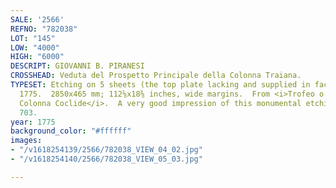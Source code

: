 ```yaml
---
SALE: '2566'
REFNO: "782038"
LOT: "145"
LOW: "4000"
HIGH: "6000"
DESCRIPT: GIOVANNI B. PIRANESI
CROSSHEAD: Veduta del Prospetto Principale della Colonna Traiana.
TYPESET: Etching on 5 sheets (the top plate lacking and supplied in facsimile), circa
  1775.  2850x465 mm; 112⅛x18⅜ inches, wide margins.  From <i>Trofeo o Sia Magnifica
  Colonna Coclide</i>.  A very good impression of this monumental etching.  Ficacci
  703.
year: 1775
background_color: "#ffffff"
images:
- "/v1618254139/2566/782038_VIEW_04_02.jpg"
- "/v1618254140/2566/782038_VIEW_05_03.jpg"

---
```

